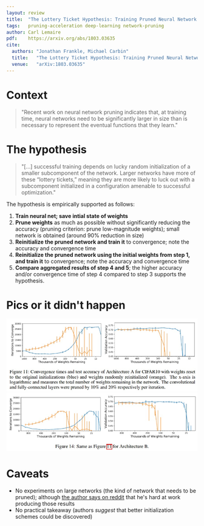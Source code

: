 ```yaml
---
layout: review
title:  "The Lottery Ticket Hypothesis: Training Pruned Neural Network Architectures"
tags:   pruning-acceleration deep-learning network-pruning
author: Carl Lemaire
pdf:    https://arxiv.org/abs/1803.03635
cite:
  authors: "Jonathan Frankle, Michael Carbin"
  title:   "The Lottery Ticket Hypothesis: Training Pruned Neural Network Architectures"
  venue:   "arXiv:1803.03635"
---
```


# Context

>"Recent work on neural network pruning indicates that, at training time, neural networks need to be significantly larger in size than is necessary to represent the eventual functions that they learn."

# The hypothesis

>"[...] successful  training  depends  on  lucky  random  initialization  of  a smaller subcomponent of the network. Larger networks have more of these “lottery tickets,” meaning they are more likely to luck out with a subcomponent initialized in a configuration amenable to successful optimization."

The hypothesis is empirically supported as follows:

1. **Train neural net; save intial state of weights**
2. **Prune weights** as much as possible without significantly reducing the accuracy (pruning criterion: prune low-magnitude weights); small network is obtained (around 90% reduction in size)
3. **Reinitialize the pruned network and train it** to convergence; note the accuracy and convergence time
4. **Reinitialize the pruned network using the initial weights from step 1, and train it** to convergence; note the accuracy and convergence time
5. **Compare aggregated results of step 4 and 5**; the higher accuracy and/or convergence time of step 4 compared to step 3 supports the hypothesis.

# Pics or it didn't happen

![](/article/images/lottery/fig11.jpg)
![](/article/images/lottery/fig14.jpg)

# Caveats

* No experiments on large networks (the kind of network that needs to be pruned); although [the author says on reddit](https://www.reddit.com/r/MachineLearning/comments/85eo8v/r_the_lottery_ticket_hypothesis_training_pruned/dw3jci5) that he's hard at work producing those results
* No practical takeaway (authors _suggest_ that better initialization schemes could be discovered)
